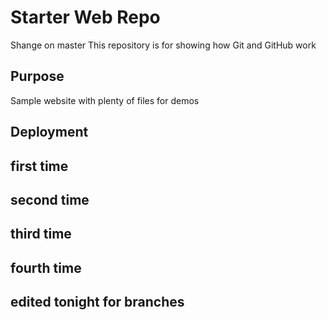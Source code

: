 
# Starter Web Repo
Shange on master
This repository is for showing how Git and GitHub work

## Purpose

Sample website with plenty of files for demos

## Deployment

## first time

## second time

## third time

## fourth time

## edited tonight for branches
